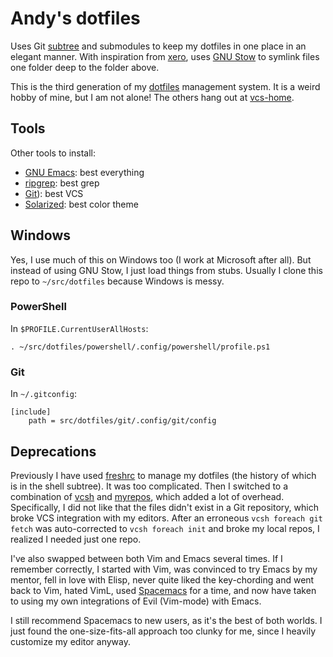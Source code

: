 # Andy's dotfiles

Uses Git [subtree][] and submodules to keep my dotfiles in one place
in an elegant manner. With inspiration from [xero][], uses [GNU Stow][]
to symlink files one folder deep to the folder above.

This is the third generation of my [dotfiles][] management system. It is a
weird hobby of mine, but I am not alone! The others hang out at [vcs-home][].

[subtree]: https://github.com/git/git/blob/master/contrib/subtree/git-subtree.txt
[xero]: https://github.com/xero/dotfiles
[GNU Stow]: https://www.gnu.org/software/stow/
[dotfiles]: https://dotfiles.github.io/
[vcs-home]: https://vcs-home.branchable.com/

## Tools

Other tools to install:

- [GNU Emacs](https://github.com/andschwa/.emacs.d): best everything
- [ripgrep](https://github.com/BurntSushi/ripgrep): best grep
- [Git](https://git-scm.com/)): best VCS
- [Solarized](http://ethanschoonover.com/solarized): best color theme

## Windows

Yes, I use much of this on Windows too (I work at Microsoft after all).
But instead of using GNU Stow, I just load things from stubs.
Usually I clone this repo to `~/src/dotfiles` because Windows is messy.

### PowerShell

In `$PROFILE.CurrentUserAllHosts`:

```pwsh
. ~/src/dotfiles/powershell/.config/powershell/profile.ps1
```

### Git

In `~/.gitconfig`:

```config
[include]
    path = src/dotfiles/git/.config/git/config
```

## Deprecations

Previously I have used [freshrc][] to manage my dotfiles (the history of which
is in the shell subtree). It was too complicated. Then I switched to a
combination of [vcsh][] and [myrepos][], which added a lot of overhead.
Specifically, I did not like that the files didn't exist in a Git repository,
which broke VCS integration with my editors. After an erroneous `vcsh foreach
git fetch` was auto-corrected to `vcsh foreach init` and broke my local repos,
I realized I needed just one repo.

I've also swapped between both Vim and Emacs several times. If I
remember correctly, I started with Vim, was convinced to try Emacs by
my mentor, fell in love with Elisp, never quite liked the key-chording
and went back to Vim, hated VimL, used [Spacemacs][] for a time, and now
have taken to using my own integrations of Evil (Vim-mode) with Emacs.

I still recommend Spacemacs to new users, as it's the best of both
worlds. I just found the one-size-fits-all approach too clunky for me,
since I heavily customize my editor anyway.

[freshrc]: https://github.com/freshshell/fresh
[vcsh]: https://github.com/RichiH/vcsh
[myrepos]: https://myrepos.branchable.com/
[spacemacs]: http://spacemacs.org/
